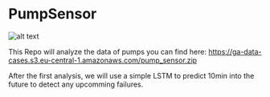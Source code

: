# PumpSensor

![alt text](https://github.com/JanderHungrige/PumpSensor/tree/main/images/rsz_overview_1.png?raw=true)

This Repo will analyze the data of pumps you can find here: https://ga-data-cases.s3.eu-central-1.amazonaws.com/pump_sensor.zip

After the first analysis, we will use a simple LSTM to predict 10min into the future to detect any upcomming failures.

